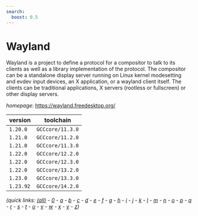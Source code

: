 ```yaml
---
search:
  boost: 0.5
---
```

# Wayland

Wayland is a project to define a protocol for a compositor to talk to  its clients as well as a library implementation of the protocol.  The  compositor can be a standalone display server running on Linux kernel  modesetting and evdev input devices, an X application, or a wayland  client itself.  The clients can be traditional applications, X servers  (rootless or fullscreen) or other display servers.

*homepage*: <https://wayland.freedesktop.org/>

version | toolchain
--------|----------
``1.20.0`` | ``GCCcore/11.3.0``
``1.21.0`` | ``GCCcore/11.2.0``
``1.21.0`` | ``GCCcore/11.3.0``
``1.22.0`` | ``GCCcore/12.2.0``
``1.22.0`` | ``GCCcore/12.3.0``
``1.22.0`` | ``GCCcore/13.2.0``
``1.23.0`` | ``GCCcore/13.3.0``
``1.23.92`` | ``GCCcore/14.2.0``


*(quick links: [(all)](../index.md) - [0](../0/index.md) - [a](../a/index.md) - [b](../b/index.md) - [c](../c/index.md) - [d](../d/index.md) - [e](../e/index.md) - [f](../f/index.md) - [g](../g/index.md) - [h](../h/index.md) - [i](../i/index.md) - [j](../j/index.md) - [k](../k/index.md) - [l](../l/index.md) - [m](../m/index.md) - [n](../n/index.md) - [o](../o/index.md) - [p](../p/index.md) - [q](../q/index.md) - [r](../r/index.md) - [s](../s/index.md) - [t](../t/index.md) - [u](../u/index.md) - [v](../v/index.md) - [w](../w/index.md) - [x](../x/index.md) - [y](../y/index.md) - [z](../z/index.md))*

